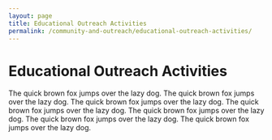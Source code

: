```yaml
---
layout: page
title: Educational Outreach Activities
permalink: /community-and-outreach/educational-outreach-activities/
---
```


# Educational Outreach Activities

The quick brown fox jumps over the lazy dog. The quick brown fox jumps over the lazy dog. The quick brown fox jumps over the lazy dog. The quick brown fox jumps over the lazy dog. The quick brown fox jumps over the lazy dog. The quick brown fox jumps over the lazy dog. The quick brown fox jumps over the lazy dog.
